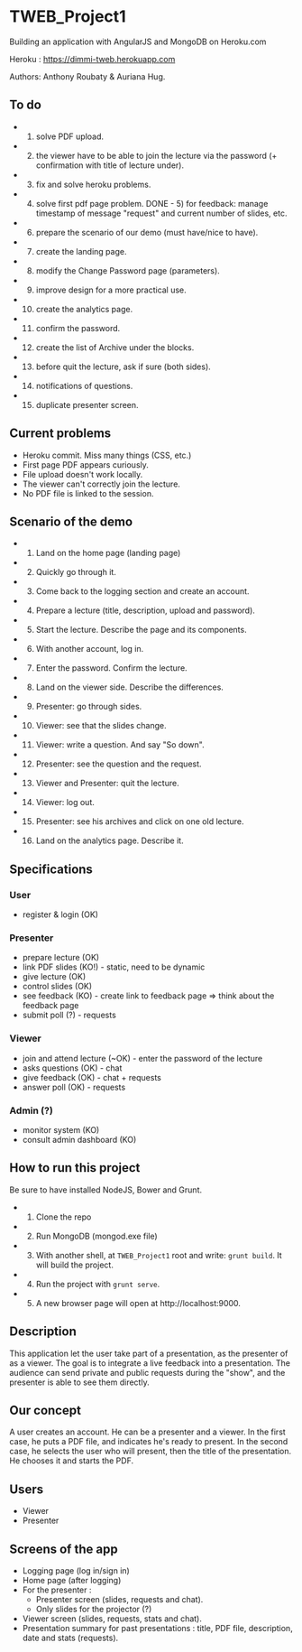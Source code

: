 TWEB_Project1
=============
Building an application with AngularJS and MongoDB on Heroku.com

Heroku : https://dimmi-tweb.herokuapp.com

Authors: Anthony Roubaty & Auriana Hug.

## To do
- 1) solve PDF upload.
- 2) the viewer have to be able to join the lecture via the password (+ confirmation with title of lecture under).
- 3) fix and solve heroku problems.
- 4) solve first pdf page problem.
DONE - 5) for feedback: manage timestamp of message "request" and current number of slides, etc.
- 6) prepare the scenario of our demo (must have/nice to have).
- 7) create the landing page.
- 8) modify the Change Password page (parameters).
- 9) improve design for a more practical use.
- 10) create the analytics page.
- 11) confirm the password.
- 12) create the list of Archive under the blocks.
- 13) before quit the lecture, ask if sure (both sides).
- 14) notifications of questions.
- 15) duplicate presenter screen.

## Current problems
- Heroku commit. Miss many things (CSS, etc.)
- First page PDF appears curiously.
- File upload doesn't work locally.
- The viewer can't correctly join the lecture.
- No PDF file is linked to the session.

## Scenario of the demo
- 1) Land on the home page (landing page)
- 2) Quickly go through it.
- 3) Come back to the logging section and create an account.
- 4) Prepare a lecture (title, description, upload and password).
- 5) Start the lecture. Describe the page and its components.
- 6) With another account, log in.
- 7) Enter the password. Confirm the lecture.
- 8) Land on the viewer side. Describe the differences.
- 9) Presenter: go through  sides.
- 10) Viewer: see that the slides change.
- 11) Viewer: write a question. And say "So down".
- 12) Presenter: see the question and the request.
- 13) Viewer and Presenter: quit the lecture.
- 14) Viewer: log out.
- 15) Presenter: see his archives and click on one old lecture.
- 16) Land on the analytics page. Describe it.

## Specifications 
### User
- register & login (OK)

### Presenter
- prepare lecture (OK)
- link PDF slides (KO!) - static, need to be dynamic
- give lecture (OK)
- control slides (OK)
- see feedback (KO) - create link to feedback page => think about the feedback page
- submit poll (?) - requests

### Viewer
- join and attend lecture (~OK) - enter the password of the lecture
- asks questions (OK) - chat
- give feedback (OK) - chat + requests
- answer poll (OK) - requests

### Admin (?)
- monitor system (KO)
- consult admin dashboard (KO)

## How to run this project
Be sure to have installed NodeJS, Bower and Grunt.
- 1. Clone the repo
- 2. Run MongoDB (mongod.exe file)
- 3. With another shell, at `TWEB_Project1` root and write: `grunt build`. It will build the project.
- 4. Run the project with `grunt serve`.
- 5. A new browser page will open at http://localhost:9000.

## Description
This application let the user take part of a presentation, as the presenter of as a viewer.
The goal is to integrate a live feedback into a presentation. The audience can send private and public requests during
the "show", and the presenter is able to see them directly.

## Our concept
A user creates an account. He can be a presenter and a viewer. 
In the first case, he puts a PDF file, and indicates he's ready to present.
In the second case, he selects the user who will present, then the title of the presentation. He chooses it and starts the PDF.

## Users
- Viewer
- Presenter

## Screens of the app
- Logging page (log in/sign in)
- Home page (after logging)
- For the presenter :
	- Presenter screen (slides, requests and chat).
	- Only slides for the projector (?)
- Viewer screen (slides, requests, stats and chat).
- Presentation summary for past presentations : title, PDF file, description, date and stats (requests).
